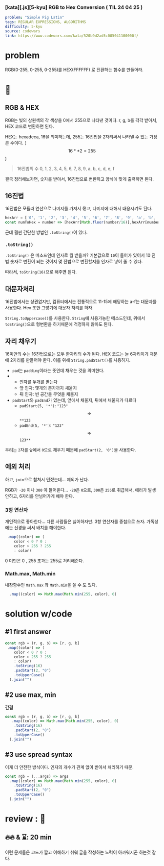 
### [kata][.js][5-kyu] RGB to Hex Conversion ( TIL 24 04 25 )


```yaml
problem: "Simple Pig Latin"
tags: REGULAR EXPRESSIONS, ALGORITHMS
difficulty: 5-kyu
source: codewars
link: https://www.codewars.com/kata/520b9d2ad5c005041100000f/
```

# problem

RGB(0-255, 0-255, 0-255)를 HEX(FFFFFF) 로 전환하는 함수를 만들어라.

# 🤔

## RGB & HEX

RGB는 빛의 삼원색의 각 색상을 0에서 255으로 나타낸 것이다.
r, g, b를 각각 받아서, HEX 코드로 변환하면 된다.

HEX는 hexadeca, 16을 의미하는데, 255는 16진법을 2자리써서 나타낼 수 있는 가장 큰 수이다. ($$16**2 = 255$$)

> 16진법의 수
> 0, 1, 2, 3, 4, 5, 6, 7, 8, 9, a, b, c, d, e, f

결국 정리해보자면,
숫자를 받아서, 16진법으로 변환하고 양식에 맞게 출력하면 된다.

## 16진법

16진법은 모듈러 연산으로 나머지를 가져서 몫고, 나머지에 대해서 대응시켜도 된다.

```js
hexArr = ['0', '1', '2', '3', '4', '5', '6', '7', '8', '9', 'a', 'b', 'c', 'd', 'e', 'f']
const numToHex = number => [hexArr[Math.floor(number/16)],hexArr[number%16]].join('')
```
근데 훨씬 간단한 방법인 `.toString()`이 있다. 

### `.toString()`

`.toString()` 은 메소드인데 인자로 뭘 받을까? 기본값으로 `10`이 들어가 있어서 10 진법 숫자로 변환이 되는 것이지
몇 진법으로 변환할지를 인자로 넣어 줄 수 있다.

따라서, `toString(16)`으로 해주면 된다.

## 대문자처리

16진법에서는 상관없지만, 컴퓨터에서는 전통적으로 11-15에 해당하는 a-f는 대문자를 사용한다.
Hex 또한 그렇기에 대문자 처리를 하자

`String.toUppercase()`를 사용한다.
`String`에 사용가능한 메소드인데, 위에서 `toString()`으로 형변환을 하기때문에 걱정하지 않아도 된다.

## 자리 채우기

16미만의 수는 16진법으로는 모두 한자리의 수가 된다.
HEX 코드는 늘 6자리이기 때문에 2자리를 만들어야 한다.
이를 위해 `String.padStart()`를 사용하자.
- `pad`는 `padding`이라는 뜻인데 채우는 것을 의미한다.
- - 인자를 두개를 받는다
  - 앞 인자: 몇개의 문자까지 채울지
  - 뒤 인자: 빈 공간을 무엇을 채울지
- `padStart`와 `padEnd`가 있는데, 앞에서 채울지, 뒤에서 채울지가 다르다
  - `padStart(5, '*')`: `"123"` $$\Rightarrow$$ `**123`
  - `padEnd(5, '*')`: `"123"` $$\Rightarrow$$ `123**`

우리는 `2`자를 `앞`에서 `0`으로 채우기 때문에 
`padStart(2, '0')`을 사용한다.

## 예외 처리

하고, `join`으로 합쳐서 던졌는데... 예외가 난다.

RGB가 `-20` 이나 `300` 이 들어온다...
`-20`은 `0`으로, `300`은 `255`로 취급해서, 에러가 발생안하고, 6자리를 안넘어가게 해야 한다.

### 3항 연산자

개인적으로 좋아한다... 다른 사람들은 싫어하자만.
3항 연산자를 중첩으로 쓰자. 가독성에는 신경을 써서 배치를 해야한다.

```js
 .map((color) => (
    color < 0 ? 0 :
    color > 255 ? 255
    : color)
```

0 미만은 0 , 255 초과는 255로 처리해준다.

### Math.max, Math.min

내장함수인  `Math.max` 와 `Math.min`을 쓸 수 도 있다.

```js
  .map((color) => Math.max(Math.min(255, color), 0)
```
# solution w/code

## #1 first answer

```js
const rgb = (r, g, b) => [r, g, b]
 .map((color) => (
    color < 0 ? 0 :
    color > 255 ? 255
    : color)
    .toString(16)
    .padStart(2, "0")
    .toUpperCase()
  ).join("")
```

## #2 use max, min

**간결**

```js
const rgb = (r, g, b) => [r, g, b]
   .map((color) => Math.max(Math.min(255, color), 0)
    .toString(16)
    .padStart(2, "0")
    .toUpperCase()
  ).join("")
```

## #3 use spread syntax 

이게 더 안전한 방식이다.
인자의 개수가 관계 없이 받아서 처리하기 때문.

```js
const rgb = (...args) => args
  .map((color) => Math.max(Math.min(255, color), 0)
    .toString(16)
    .padStart(2, "0")
    .toUpperCase()
  ).join("")
```

# review : 🙂

## 🔥🔥 & ⌛:  20 min

이런 문제들은 코드가 짧고 이해하기 쉬워 글을 작성하는 노력이 아까워지곤 하는것 같다. 